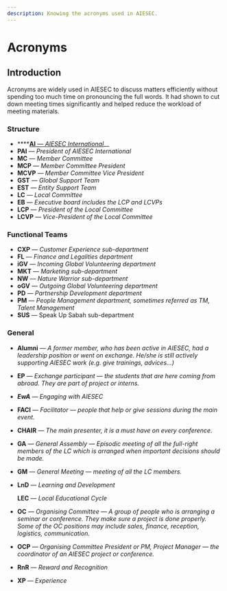 ```yaml
---
description: Knowing the acronyms used in AIESEC.
---
```


# Acronyms

## Introduction

Acronyms are widely used in AIESEC to discuss matters efficiently without spending too much time on pronouncing the full words. It had shown to cut down meeting times significantly and helped reduce the workload of meeting materials.

### Structure

* \*\*\*\*[**AI** — _AIESEC International_](../structure/aiesec-international.md)\_\_
* **PAI** — _President of AIESEC International_
* **MC** — _Member Committee_
* **MCP** — _Member Committee President_
* **MCVP** — _Member Committee Vice President_
* **GST** — _Global Support Team_
* **EST** — _Entity Support Team_
* **LC** — _Local Committee_
* **EB** — _Executive board includes the LCP and LCVPs_
* **LCP** — _President of the Local Committee_
* **LCVP** — _Vice-President of the Local Committee_

### Functional Teams

* **CXP** — _Customer Experience sub-department_
* **FL** — _Finance and Legalities department_
* **iGV** — _Incoming Global Volunteering department_
* **MKT** — _Marketing sub-department_
* **NW** — _Nature Warrior sub-department_
* **oGV** — _Outgoing Global Volunteering department_
* **PD** — _Partnership Development department_
* **PM** — _People Management department, sometimes referred as TM, Talent Management_
* **SUS** — Speak Up Sabah sub-department

### General

* **Alumni** — _A former member, who has been active in AIESEC, had a leadership position or went on exchange. He/she is still actively supporting AIESEC work \(e.g. give trainings, advices…\)_
* **EP** — _Exchange participant_ — _the students that are here coming from abroad. They are part of project or interns._
* _**EwA** — Engaging with AIESEC_
* **FACI** — _Facilitator — people that help or give sessions during the main event._ 
* **CHAIR** — _The main presenter, it is a must have on every conference._
* **GA** — _General Assembly — Episodic meeting of all the full-right members of the LC which is arranged when important decisions should be made._
* **GM** — _General Meeting — meeting of all the LC members._
* **LnD** — _Learning and Development_

  **LEC** — _Local Educational Cycle_

* **OC** — _Organising Committee — A group of people who is arranging a seminar or conference. They make sure a project is done properly. Some of the OC positions may include sales, finance, reception, logistics, communication._
* **OCP** — _Organising Committee President or PM, Project Manager —  the coordinator of an AIESEC project or conference._
* **RnR** — _Reward and Recognition_
* **XP** — _Experience_

